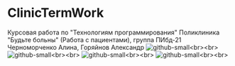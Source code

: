 # ClinicTermWork
Курсовая работа по "Технологиям программирования" Поликлиника "Будьте больны" (Работа с пациентами),  группа ПИбд-21 Черноморченко Алина, Горяйнов Александр
![github-small](https://sun9-16.userapi.com/H_puGyXTLZB8CJ5o3rNpaHCQXgSQf-rIlCbrfQ/xn-ZaTLzZ0U.jpg"1")<br><br>
![github-small](https://sun9-10.userapi.com/zNMuvoZXsY7lnasVTVpzmAdioPu9S3N0Xbr4yw/C7ZrlruHvXY.jpg"2")<br><br>
![github-small](https://sun9-32.userapi.com/iVAY7qQ7mDhh9SmZcqsaS-pU0QuhPcNu8R8JAg/ug8Xtcrv2U0.jpg"3")<br><br>
![github-small](https://sun9-54.userapi.com/X_N4OhyrsIsxqjaa0Gt031Gc72HGXpf-eZq3lg/z4mv9pZD5U8.jpg"4")<br><br>

